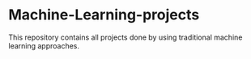 # Machine-Learning-projects
This repository contains all projects done by using traditional machine learning approaches.
